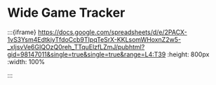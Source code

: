 # Wide Game Tracker

:::{iframe} https://docs.google.com/spreadsheets/d/e/2PACX-1vS3Ysm4EdtkiyTfdoCcb9TIpqTeSrX-KKLsomWHoxnZ2w5-_xIjsvVe6GIQOzQ0reh_TTquElzfLZmJ/pubhtml?gid=98147011&single=true&single=true&range=L4:T39
:height: 800px
:width: 100%

:::
